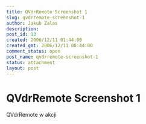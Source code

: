 ```yaml
---
title: QVdrRemote Screenshot 1
slug: qvdrremote-screenshot-1
author: Jakub Zalas
description: 
post_id: 13
created: 2006/12/11 01:44:00
created_gmt: 2006/12/11 00:44:00
comment_status: open
post_name: qvdrremote-screenshot-1
status: attachment
layout: post
---
```


# QVdrRemote Screenshot 1

QVdrRemote w akcji
